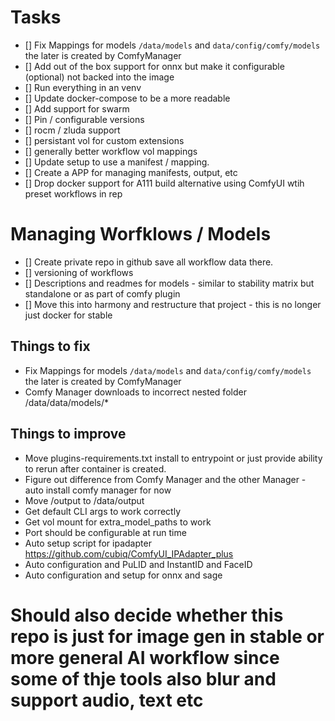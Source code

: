 # Tasks
- [] Fix Mappings for models `/data/models` and `data/config/comfy/models` the later is created by ComfyManager
- [] Add out of the box support for onnx but make it configurable (optional) not backed into the image
- [] Run everything in an venv
- [] Update docker-compose to be a more readable
- [] Add support for swarm
- [] Pin / configurable versions
- [] rocm / zluda support
- [] persistant vol for custom extensions
- [] generally better workflow vol mappings
- [] Update setup to use a manifest / mapping.
- [] Create a APP for managing manifests, output, etc
- [] Drop docker support for A111 build alternative using ComfyUI wtih preset workflows in rep

# Managing Worfklows / Models
- [] Create private repo in github save all workflow data there.
- [] versioning of workflows
- [] Descriptions and readmes for models - similar to stability matrix but standalone or as part of comfy plugin
- [] Move this into harmony and restructure that project - this is no longer just docker for stable


## Things to fix
- Fix Mappings for models `/data/models` and `data/config/comfy/models` the later is created by ComfyManager
- Comfy Manager downloads to incorrect nested folder /data/data/models/*

## Things to improve
- Move plugins-requirements.txt install to entrypoint or just provide ability to rerun after container is created.
- Figure out difference from Comfy Manager and the other Manager - auto install comfy manager for now
- Move /output to /data/output
- Get default CLI args to work correctly
- Get vol mount for extra_model_paths to work
- Port should be configurable at run time
- Auto setup script for ipadapter https://github.com/cubiq/ComfyUI_IPAdapter_plus
- Auto configuration and PuLID and InstantID and FaceID
- Auto configuration and setup for onnx and sage

# Should also decide whether this repo is just for image gen in stable or more general AI workflow since some of thje tools also blur and support audio, text etc